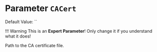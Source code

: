 # Parameter `CACert`
Default Value: ``

!!! Warning
    This is an **Expert Parameter**! Only change it if you understand what it does!

Path to the CA certificate file.

